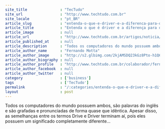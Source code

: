 ```yaml
---
site_title               : "TecTudo"
site_url                 : "http://www.techtudo.com.br"
site_locale              : "pt_BR"
article_slug             : "entenda-o-que-e-driver-e-a-diferenca-para-drive"
article_title            : "Entenda o que é driver e a diferença para drive"
article_image            : null
article_url              : "http://www.techtudo.com.br/artigos/noticia/2012/01/entenda-a-diferenca-entre-drive-e-driver.html"
article_published_at     : null
article_description      : "Todos os computadores do mundo possuem ambos, são palavras do inglês e são grafadas e pronunciadas de forma quase que idêntica. Apesar disso, as semelhanças entre os termos Drive e Driver terminam aí, pois eles possuem um significado completamente diferente..."
article_author_name      : "Fernando Motta"
article_author_image     : "http://s2.glbimg.com/2kjAMSDQ23kGz8Pto-h1Q6Z_crE=/30x30/s2.glbimg.com/oiljAFe5vzxgVRQWgx6jOfBI1Rs=/140x140/s.glbimg.com/po/tt2/f/original/2013/11/12/fernando_motta.jpg"
article_author_biography : null
article_author_profile   : "http://www.techtudo.com.br/colaborador/fernando-motta.html"
article_author_facebook  : null
article_author_twitter   : null
category                 : ['business']
tags                     : ['TecTudo']
permalink                : "/:categories/entenda-o-que-e-driver-e-a-diferenca-para-drive/"
layout                   : post
---
```


Todos os computadores do mundo possuem ambos, são palavras do inglês e são grafadas e pronunciadas de forma quase que idêntica. Apesar disso, as semelhanças entre os termos Drive e Driver terminam aí, pois eles possuem um significado completamente diferente...
